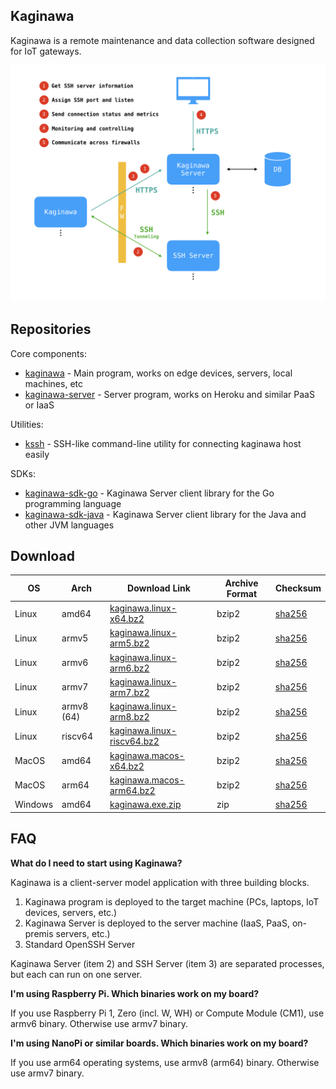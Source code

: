 ## Kaginawa

Kaginawa is a remote maintenance and data collection software designed for IoT gateways.

![](https://raw.githubusercontent.com/kaginawa/kaginawa/master/docs/overview.png)

## Repositories

Core components:

- [kaginawa](https://github.com/kaginawa/kaginawa) - Main program, works on edge devices, servers, local machines, etc
- [kaginawa-server](https://github.com/kaginawa/kaginawa-server) - Server program, works on Heroku and similar PaaS or IaaS

Utilities:

- [kssh](https://github.com/kaginawa/kssh) - SSH-like command-line utility for connecting kaginawa host easily

SDKs:

- [kaginawa-sdk-go](https://github.com/kaginawa/kaginawa-sdk-go) - Kaginawa Server client library for the Go programming language
- [kaginawa-sdk-java](https://github.com/kaginawa/kaginawa-sdk-java) - Kaginawa Server client library for the Java and other JVM languages

## Download

| OS      | Arch       | Download Link                                             | Archive Format | Checksum                                     |
| ------- | ---------- | --------------------------------------------------------- | -------------- | -------------------------------------------- |
| Linux   | amd64      | [kaginawa.linux-x64.bz2](/kaginawa.linux-x64.bz2)         | bzip2          | [sha256](/kaginawa.linux-x64.bz2.sha256)     |
| Linux   | armv5      | [kaginawa.linux-arm5.bz2](/kaginawa.linux-arm5.bz2)       | bzip2          | [sha256](/kaginawa.linux-arm5.bz2.sha256)    |
| Linux   | armv6      | [kaginawa.linux-arm6.bz2](/kaginawa.linux-arm6.bz2)       | bzip2          | [sha256](/kaginawa.linux-arm6.bz2.sha256)    |
| Linux   | armv7      | [kaginawa.linux-arm7.bz2](/kaginawa.linux-arm7.bz2)       | bzip2          | [sha256](/kaginawa.linux-arm7.bz2.sha256)    |
| Linux   | armv8 (64) | [kaginawa.linux-arm8.bz2](/kaginawa.linux-arm8.bz2)       | bzip2          | [sha256](/kaginawa.linux-arm8.bz2.sha256)    |
| Linux   | riscv64    | [kaginawa.linux-riscv64.bz2](/kaginawa.linux-riscv64.bz2) | bzip2          | [sha256](/kaginawa.linux-riscv64.bz2.sha256) |
| MacOS   | amd64      | [kaginawa.macos-x64.bz2](/kaginawa.macos-x64.bz2)         | bzip2          | [sha256](/kaginawa.macos-x64.bz2.sha256)     |
| MacOS   | arm64      | [kaginawa.macos-arm64.bz2](/kaginawa.macos-arm64.bz2)     | bzip2          | [sha256](/kaginawa.macos-arm64.bz2.sha256)   |
| Windows | amd64      | [kaginawa.exe.zip](/kaginawa.exe.zip)                     | zip            | [sha256](/kaginawa.exe.zip.sha256)           |

## FAQ

**What do I need to start using Kaginawa?**

Kaginawa is a client-server model application with three building blocks.

1. Kaginawa program is deployed to the target machine (PCs, laptops, IoT devices, servers, etc.)
2. Kaginawa Server is deployed to the server machine (IaaS, PaaS, on-premis servers, etc.)
3. Standard OpenSSH Server

Kaginawa Server (item 2) and SSH Server (item 3) are separated processes, but each can run on one server.

**I'm using Raspberry Pi. Which binaries work on my board?**

If you use Raspberry Pi 1, Zero (incl. W, WH) or Compute Module (CM1), use armv6 binary.
Otherwise use armv7 binary.

**I'm using NanoPi or similar boards. Which binaries work on my board?**

If you use arm64 operating systems, use armv8 (arm64) binary.
Otherwise use armv7 binary.
